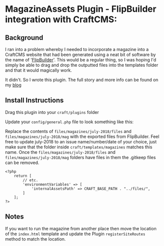 # MagazineAssets Plugin - FlipBuilder integration with CraftCMS:

## Background
I ran into a problem whereby I needed to incorporate a magazine into a CraftCMS website that had been generated using a neat bit of software by the name of '[FlipBuilder](http://www.flipbuilder.com/)'. This would be a regular thing, so I was hoping I'd simply be able to drag and drop the outputted files into the templates folder and that it would magically work.

It didn't. So I wrote this plugin. The full story and more info can be found on my [blog](https://www.james-nock.co.uk/blog/tutorials/2018/06/30/craftcms-flipbuilder-plugin/)

## Install Instructions

Drag this plugin into your `craft/plugins` folder

Update your `config/general.php` file to look something like this:

Replace the contents of `files/magazines/july-2018/files` and `files/magazines/july-2018/mag` with the exported files from FlipBuilder. Feel free to update july-2018 to an issue name/number/date of your choice, just make sure that the folder inside `craft/templates/magazines` matches this name. Once the `files/magazines/july-2018/files` and `files/magazines/july-2018/mag` folders have files in them the .gitkeep files can be removed.

```
<?php
    return [
    	// etc.
        'environmentVariables' => [
            'internalAssetsPath' => CRAFT_BASE_PATH . "../files/",
        ]
    ];
?>
```

## Notes
If you want to run the magazine from another place then move the location of the `index.html` template and update the Plugin `registerSiteRoutes` method to match the location.
